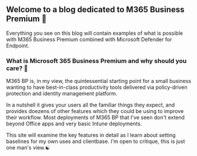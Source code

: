## Welcome to a blog dedicated to M365 Business Premium 💽

Everything you see on this blog will contain examples of what is possible with M365 Business Premium combined with Microsoft Defender for Endpoint.

### What is Microsoft 365 Business Premium and why should you care? 💓

M365 BP is, in my view, the quintessential starting point for a small business wanting to have best-in-class productivity tools delivered via policy-driven protection and identity management platform.

In a nutshell it gives your users all the familiar things they expect, and provides doezens of other features which they could be using to improve their workflow. Most deployments of M365 BP that I've seen don't extend beyond Office apps and very basic Intune deployments.

This site will examine the key features in detail as I learn about setting baselines for my own uses and clientbase. I'm open to critique, this is just one man's view.☯️
